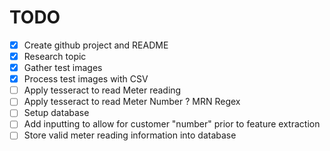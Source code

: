 # TODO

- [x] Create github project and README
- [x] Research topic
- [x] Gather test images
- [x] Process test images with CSV
- [ ] Apply tesseract to read Meter reading
- [ ] Apply tesseract to read Meter Number ? MRN Regex
- [ ] Setup database
- [ ] Add inputting to allow for customer "number" prior to feature extraction
- [ ] Store valid meter reading information into database
